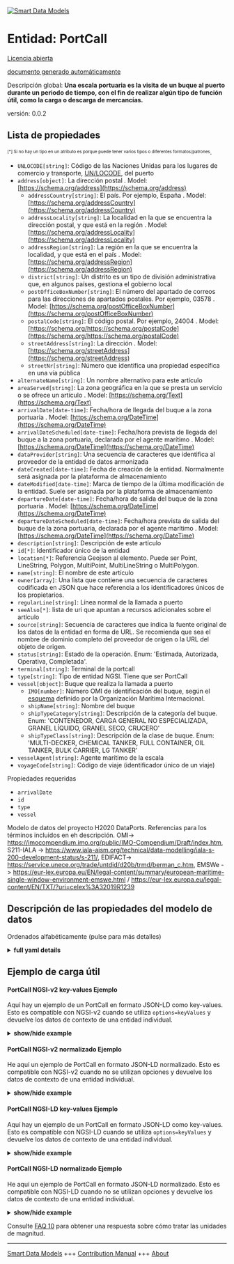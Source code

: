<!-- 10-Header -->  
[![Smart Data Models](https://smartdatamodels.org/wp-content/uploads/2022/01/SmartDataModels_logo.png "Logo")](https://smartdatamodels.org)  
Entidad: PortCall  
=================<!-- /10-Header -->  
<!-- 15-License -->  
[Licencia abierta](https://github.com/smart-data-models//dataModel.MarineTransport/blob/master/PortCall/LICENSE.md)  
[documento generado automáticamente](https://docs.google.com/presentation/d/e/2PACX-1vTs-Ng5dIAwkg91oTTUdt8ua7woBXhPnwavZ0FxgR8BsAI_Ek3C5q97Nd94HS8KhP-r_quD4H0fgyt3/pub?start=false&loop=false&delayms=3000#slide=id.gb715ace035_0_60)  
<!-- /15-License -->  
<!-- 20-Description -->  
Descripción global: **Una escala portuaria es la visita de un buque al puerto durante un periodo de tiempo, con el fin de realizar algún tipo de función útil, como la carga o descarga de mercancías.**  
versión: 0.0.2  
<!-- /20-Description -->  
<!-- 30-PropertiesList -->  

## Lista de propiedades  

<sup><sub>[*] Si no hay un tipo en un atributo es porque puede tener varios tipos o diferentes formatos/patrones</sub></sup>.  
- `UNLOCODE[string]`: Código de las Naciones Unidas para los lugares de comercio y transporte, [UN/LOCODE](https://unece.org/trade/cefact/unlocode-code-list-country-and-territory), del puerto  - `address[object]`: La dirección postal  . Model: [https://schema.org/address](https://schema.org/address)	- `addressCountry[string]`: El país. Por ejemplo, España  . Model: [https://schema.org/addressCountry](https://schema.org/addressCountry)  
	- `addressLocality[string]`: La localidad en la que se encuentra la dirección postal, y que está en la región  . Model: [https://schema.org/addressLocality](https://schema.org/addressLocality)  
	- `addressRegion[string]`: La región en la que se encuentra la localidad, y que está en el país  . Model: [https://schema.org/addressRegion](https://schema.org/addressRegion)  
	- `district[string]`: Un distrito es un tipo de división administrativa que, en algunos países, gestiona el gobierno local    
	- `postOfficeBoxNumber[string]`: El número del apartado de correos para las direcciones de apartados postales. Por ejemplo, 03578  . Model: [https://schema.org/postOfficeBoxNumber](https://schema.org/postOfficeBoxNumber)  
	- `postalCode[string]`: El código postal. Por ejemplo, 24004  . Model: [https://schema.org/https://schema.org/postalCode](https://schema.org/https://schema.org/postalCode)  
	- `streetAddress[string]`: La dirección  . Model: [https://schema.org/streetAddress](https://schema.org/streetAddress)  
	- `streetNr[string]`: Número que identifica una propiedad específica en una vía pública    
- `alternateName[string]`: Un nombre alternativo para este artículo  - `areaServed[string]`: La zona geográfica en la que se presta un servicio o se ofrece un artículo  . Model: [https://schema.org/Text](https://schema.org/Text)- `arrivalDate[date-time]`: Fecha/hora de llegada del buque a la zona portuaria  . Model: [https://schema.org/DateTime](https://schema.org/DateTime)- `arrivalDateScheduled[date-time]`: Fecha/hora prevista de llegada del buque a la zona portuaria, declarada por el agente marítimo  . Model: [https://schema.org/DateTime](https://schema.org/DateTime)- `dataProvider[string]`: Una secuencia de caracteres que identifica al proveedor de la entidad de datos armonizada  - `dateCreated[date-time]`: Fecha de creación de la entidad. Normalmente será asignada por la plataforma de almacenamiento  - `dateModified[date-time]`: Marca de tiempo de la última modificación de la entidad. Suele ser asignada por la plataforma de almacenamiento  - `departureDate[date-time]`: Fecha/hora de salida del buque de la zona portuaria  . Model: [https://schema.org/DateTime](https://schema.org/DateTime)- `departureDateScheduled[date-time]`: Fecha/hora prevista de salida del buque de la zona portuaria, declarada por el agente marítimo  . Model: [https://schema.org/DateTime](https://schema.org/DateTime)- `description[string]`: Descripción de este artículo  - `id[*]`: Identificador único de la entidad  - `location[*]`: Referencia Geojson al elemento. Puede ser Point, LineString, Polygon, MultiPoint, MultiLineString o MultiPolygon.  - `name[string]`: El nombre de este artículo  - `owner[array]`: Una lista que contiene una secuencia de caracteres codificada en JSON que hace referencia a los identificadores únicos de los propietarios.  - `regularLine[string]`: Línea normal de la llamada a puerto  - `seeAlso[*]`: lista de uri que apuntan a recursos adicionales sobre el artículo  - `source[string]`: Secuencia de caracteres que indica la fuente original de los datos de la entidad en forma de URL. Se recomienda que sea el nombre de dominio completo del proveedor de origen o la URL del objeto de origen.  - `status[string]`: Estado de la operación. Enum: 'Estimada, Autorizada, Operativa, Completada'.  - `terminal[string]`: Terminal de la portcall  - `type[string]`: Tipo de entidad NGSI. Tiene que ser PortCall  - `vessel[object]`: Buque que realiza la llamada a puerto  	- `IMO[number]`: Número OMI de identificación del buque, según el [esquema](https://www.imo.org/en/OurWork/IIIS/Pages/IMO-Identification-Number-Schemes.aspx) definido por la Organización Marítima Internacional.    
	- `shipName[string]`: Nombre del buque    
	- `shipTypeCategory[string]`: Descripción de la categoría del buque. Enum: 'CONTENEDOR, CARGA GENERAL NO ESPECIALIZADA, GRANEL LÍQUIDO, GRANEL SECO, CRUCERO'    
	- `shipTypeClass[string]`: Descripción de la clase de buque. Enum: 'MULTI-DECKER, CHEMICAL TANKER, FULL CONTAINER, OIL TANKER, BULK CARRIER, LG TANKER'    
- `vesselAgent[string]`: Agente marítimo de la escala  - `voyageCode[string]`: Código de viaje (identificador único de un viaje)  <!-- /30-PropertiesList -->  
<!-- 35-RequiredProperties -->  
Propiedades requeridas  
- `arrivalDate`  - `id`  - `type`  - `vessel`  <!-- /35-RequiredProperties -->  
<!-- 40-NotesYaml -->  
Modelo de datos del proyecto H2020 DataPorts. Referencias para los términos incluidos en eh descripción. OMI-> https://imocompendium.imo.org/public/IMO-Compendium/Draft/index.htm, S211-IALA -> https://www.iala-aism.org/technical/data-modelling/iala-s-200-development-status/s-211/, EDIFACT-> https://service.unece.org/trade/untdid/d20b/trmd/berman_c.htm, EMSWe -> https://eur-lex.europa.eu/EN/legal-content/summary/european-maritime-single-window-environment-emswe.html / https://eur-lex.europa.eu/legal-content/EN/TXT/?uri=celex%3A32019R1239  
<!-- /40-NotesYaml -->  
<!-- 50-DataModelHeader -->  
## Descripción de las propiedades del modelo de datos  
Ordenados alfabéticamente (pulse para más detalles)  
<!-- /50-DataModelHeader -->  
<!-- 60-ModelYaml -->  
<details><summary><strong>full yaml details</strong></summary>    
```yaml  
PortCall:    
  description: 'This data model is intended to provide information about PortCalls (the visit of a ship to a port). It allows to represent the properties of each PortCall, including the visiting Vessel (partially loaded and referenced to Vessel entity for more info). On each attribute references related to elements of other well known standards are included. The data model is intended to provide the basic information about a PortCall, that is, the data relative to the arrival and the departure of the ship from the port, but not intermediate activities (berthing, operations, ...) that are defined in other linked entities (Berth, Operation, ...)'    
  properties:    
    UNLOCODE:    
      description: 'United Nations Code for Trade and Transport Locations, [UN/LOCODE](https://unece.org/trade/cefact/unlocode-code-list-country-and-territory), of the port. to be deprecated. Use portCode instead'    
      type: string    
      x-ngsi:    
        type: Property    
    address:    
      description: The mailing address    
      properties:    
        addressCountry:    
          description: 'The country. For example, Spain'    
          type: string    
          x-ngsi:    
            model: https://schema.org/addressCountry    
            type: Property    
        addressLocality:    
          description: 'The locality in which the street address is, and which is in the region'    
          type: string    
          x-ngsi:    
            model: https://schema.org/addressLocality    
            type: Property    
        addressRegion:    
          description: 'The region in which the locality is, and which is in the country'    
          type: string    
          x-ngsi:    
            model: https://schema.org/addressRegion    
            type: Property    
        district:    
          description: 'A district is a type of administrative division that, in some countries, is managed by the local government'    
          type: string    
          x-ngsi:    
            type: Property    
        postOfficeBoxNumber:    
          description: 'The post office box number for PO box addresses. For example, 03578'    
          type: string    
          x-ngsi:    
            model: https://schema.org/postOfficeBoxNumber    
            type: Property    
        postalCode:    
          description: 'The postal code. For example, 24004'    
          type: string    
          x-ngsi:    
            model: https://schema.org/https://schema.org/postalCode    
            type: Property    
        streetAddress:    
          description: The street address    
          type: string    
          x-ngsi:    
            model: https://schema.org/streetAddress    
            type: Property    
        streetNr:    
          description: Number identifying a specific property on a public street    
          type: string    
          x-ngsi:    
            type: Property    
      type: object    
      x-ngsi:    
        model: https://schema.org/address    
        type: Property    
    agentChangeDate:    
      description: "[EMSWe: -] [EDI: -] [S211: -] [IMO: -] "    
      format: date-time    
      type: string    
      x-ngsi:    
        model: 'https://schema.org/Text represented by an ISO 8601 UTC format, If a change of ship agent occurs during the PortCall, this must be not null, and contains the date and time contract of new agent (secondAgentRef)'    
        type: Property    
    agentLegalCode:    
      description: 'Legal identifier code of the PortCall''s ship Agent. [EMSWe: -] [EDI: -] [S211: -] [IMO: -] '    
      type: string    
      x-ngsi:    
        model: https://schema.org/Text    
        type: Property    
    agentName:    
      description: 'The name of the Agent at Port of the ship (aka consignor). [EMSWe: DE-009-01] [EDI: NAD-3035-ZME-CV] [IMO: IMO0002]'    
      type: string    
      x-ngsi:    
        model: https://schema.org/Text    
        type: Property    
    alternateName:    
      description: An alternative name for this item    
      type: string    
      x-ngsi:    
        type: Property    
    areaServed:    
      description: The geographic area where a service or offered item is provided    
      type: string    
      x-ngsi:    
        model: https://schema.org/Text    
        type: Property    
    arrivalDate:    
      description: Date/time of ship arrival at port area. To be deprecated. Use ata instead    
      format: date-time    
      type: string    
      x-ngsi:    
        model: https://schema.org/DateTime    
        type: Property    
    arrivalDateScheduled:    
      description: 'Scheduled date/time of ship arrival at port area, as declared by shipping agent. To be deprecated. Use eta instead'    
      format: date-time    
      type: string    
      x-ngsi:    
        model: https://schema.org/DateTime    
        type: Property    
    ata:    
      description: 'Date and time of Actual Time of Arrival to Port (ISO 8601 UTC format). [EMSWe: DE-005-02] [IALA_S211:locationState.timeType.ACTUAL] [IMO:IMO0063]'    
      format: date-time    
      type: string    
      x-ngsi:    
        model: https://schema.org/Text    
        type: Property    
    atd:    
      description: 'Date and time of Actual Time of Departure  from Port.  (ISO 8601 UTC format). [IALA_S211:timeType=2] [EMSWe: DE-005-03] [IALA_S211:locationState.timeType.ACTUAL] [IMO:IMO0065] '    
      format: date-time    
      type: string    
      x-ngsi:    
        model: https://schema.org/Text    
        type: Property    
    authorizationDate:    
      description: Date and time of authorization represented by an ISO 8601 UTC format    
      format: date-time    
      type: string    
      x-ngsi:    
        model: https://schema.org/Text    
        type: Property    
    authorizedBy:    
      description: 'Codes to identify which authority has approved or denied the visit of the ship. [EMSWe: DE-027-01] [EDIFACT:BGM-4443] [IMO:IMO0010]'    
      enum:    
        - PORT_AUTHORITY    
        - ARMY_AUTHORITY    
        - PORT_ARMY_AUTHORITIES    
      type: string    
      x-ngsi:    
        model: https://schema.org/Text    
        type: Property    
    callSign:    
      description: 'Identification signal of a vessel when initially connecting by radio [EMSWe: DE-065-05] [EDI: BGM-RFF] [S211: Call Name / Call Sign] [IMO: IMO0136] '    
      type: string    
      x-ngsi:    
        model: https://schema.org/Number    
        type: Property    
    crewArrival:    
      description: 'Number of crew at arrival. [EMSWe: DE-013-03] [EDIFACT:QTY-6063-ZTE] [IMO:IMO0086]'    
      type: number    
      x-ngsi:    
        model: https://schema.org/Text    
        type: Property    
    crewDeparture:    
      description: 'Number of crew at departure. [EMSWe: DE-013-03] [EDIFACT:QTY-6063-ZTS] [IMO:IMO0086] '    
      type: number    
      x-ngsi:    
        model: https://schema.org/Text    
        type: Property    
    dangerousGoodsCarried:    
      description: 'A ''yes/no'' indicator whether the ship is carrying any dangerous goods.[EMSWe: DE-018-02] [EDIFACT:FTX-4441-ZCD] [IMO:IMO0046]'    
      type: boolean    
      x-ngsi:    
        model: https://schema.org/Boolean    
        type: Property    
    dangerousGoodsLoading:    
      description: 'A ''yes/no'' indicator whether the ship is loading any dangerous goods in this port. [EMSWe: DE-018-02] [EDIFACT:FTX-4441-ZDD] [IMO:IMO0046]'    
      type: boolean    
      x-ngsi:    
        model: https://schema.org/Boolean    
        type: Property    
    dangerousGoodsUnloading:    
      description: 'A ''yes/no'' indicator whether the ship is unloading any dangerous goods in this port. [EMSWe: DE-018-02] [EDIFACT:FTX-4441-ZBD] [IMO:IMO0046]'    
      type: boolean    
      x-ngsi:    
        model: https://schema.org/Boolean    
        type: Property    
    dataProvider:    
      description: A sequence of characters identifying the provider of the harmonised data entity    
      type: string    
      x-ngsi:    
        type: Property    
    dateCreated:    
      description: Entity creation timestamp. This will usually be allocated by the storage platform    
      format: date-time    
      type: string    
      x-ngsi:    
        type: Property    
    dateModified:    
      description: Timestamp of the last modification of the entity. This will usually be allocated by the storage platform    
      format: date-time    
      type: string    
      x-ngsi:    
        type: Property    
    departureAuthorizationDate:    
      description: Date and time of authorization for the departure by authorities represented by an ISO 8601 UTC format    
      format: date-time    
      type: string    
      x-ngsi:    
        model: https://schema.org/Text    
        type: Property    
    departureDate:    
      description: Date/time of ship leaving port area. To be deprecated. Use atd instead    
      format: date-time    
      type: string    
      x-ngsi:    
        model: https://schema.org/DateTime    
        type: Property    
    departureDateScheduled:    
      description: 'Scheduled date/time of ship leaving port area, as declared by shipping agent. To be deprecated. Use etd instead'    
      format: date-time    
      type: string    
      x-ngsi:    
        model: https://schema.org/DateTime    
        type: Property    
    description:    
      description: A description of this item    
      type: string    
      x-ngsi:    
        type: Property    
    eta:    
      description: 'Date and time of Estimated Time of Arrival to Port expected by Port Authority  (ISO 8601 UTC format). [EMSWe: DE-005-09] [EDIFACT:DTM-2005-132] [IALA_S211:locationState.timeType.ESTIMATED] [IMO:IMO0064]'    
      format: date-time    
      type: string    
      x-ngsi:    
        model: https://schema.org/Text    
        type: Property    
    etd:    
      description: 'Date and time of Estimated Time of Departure  from Port, expected by Port Authority  (ISO 8601 UTC format). [EMSWe: DE-005-04] [EDIFACT:DTM-2005-133] [IALA_S211:locationState.timeType.ESTIMATED] [IMO:IMO0066]'    
      format: date-time    
      type: string    
      x-ngsi:    
        model: https://schema.org/Text    
        type: Property    
    id:    
      anyOf:    
        - description: Identifier format of any NGSI entity    
          maxLength: 256    
          minLength: 1    
          pattern: ^[\w\-\.\{\}\$\+\*\[\]`|~^@!,:\\]+$    
          type: string    
          x-ngsi:    
            type: Property    
        - description: Identifier format of any NGSI entity    
          format: uri    
          type: string    
          x-ngsi:    
            type: Property    
      description: Unique identifier of the entity    
      x-ngsi:    
        type: Property    
    imo:    
      description: 'IMO ship identification number, following the [scheme](https://www.imo.org/en/OurWork/IIIS/Pages/IMO-Identification-Number-Schemes.aspx) defined by the International Maritime Organization. [EMSWe: DE-003-03] [EDIFACT:TDT-8213] [IALA_S211:vesselId] [IMO:IMO0140]'    
      type: number    
      x-ngsi:    
        model: https://schema.org/Number    
        type: Property    
    interiorTraffic:    
      description: ""    
      type: boolean    
      x-ngsi:    
        model: 'https://schema.org/Boolean.Indicator of interior navigation port call'    
        type: Property    
    lastPortCode:    
      description: 'Last port of call, coded.The code representing the port immediately previous to the port of arrival, if available. [EMSWe: DE-005-05] [EDIFACT:LOC-3227-92] [IMO:IMO0076] '    
      type: string    
      x-ngsi:    
        model: https://schema.org/Text    
        type: Property    
    location:    
      description: 'Geojson reference to the item. It can be Point, LineString, Polygon, MultiPoint, MultiLineString or MultiPolygon'    
      oneOf:    
        - description: Geojson reference to the item. Point    
          properties:    
            bbox:    
              items:    
                type: number    
              minItems: 4    
              type: array    
            coordinates:    
              items:    
                type: number    
              minItems: 2    
              type: array    
            type:    
              enum:    
                - Point    
              type: string    
          required:    
            - type    
            - coordinates    
          title: GeoJSON Point    
          type: object    
          x-ngsi:    
            type: GeoProperty    
        - description: Geojson reference to the item. LineString    
          properties:    
            bbox:    
              items:    
                type: number    
              minItems: 4    
              type: array    
            coordinates:    
              items:    
                items:    
                  type: number    
                minItems: 2    
                type: array    
              minItems: 2    
              type: array    
            type:    
              enum:    
                - LineString    
              type: string    
          required:    
            - type    
            - coordinates    
          title: GeoJSON LineString    
          type: object    
          x-ngsi:    
            type: GeoProperty    
        - description: Geojson reference to the item. Polygon    
          properties:    
            bbox:    
              items:    
                type: number    
              minItems: 4    
              type: array    
            coordinates:    
              items:    
                items:    
                  items:    
                    type: number    
                  minItems: 2    
                  type: array    
                minItems: 4    
                type: array    
              type: array    
            type:    
              enum:    
                - Polygon    
              type: string    
          required:    
            - type    
            - coordinates    
          title: GeoJSON Polygon    
          type: object    
          x-ngsi:    
            type: GeoProperty    
        - description: Geojson reference to the item. MultiPoint    
          properties:    
            bbox:    
              items:    
                type: number    
              minItems: 4    
              type: array    
            coordinates:    
              items:    
                items:    
                  type: number    
                minItems: 2    
                type: array    
              type: array    
            type:    
              enum:    
                - MultiPoint    
              type: string    
          required:    
            - type    
            - coordinates    
          title: GeoJSON MultiPoint    
          type: object    
          x-ngsi:    
            type: GeoProperty    
        - description: Geojson reference to the item. MultiLineString    
          properties:    
            bbox:    
              items:    
                type: number    
              minItems: 4    
              type: array    
            coordinates:    
              items:    
                items:    
                  items:    
                    type: number    
                  minItems: 2    
                  type: array    
                minItems: 2    
                type: array    
              type: array    
            type:    
              enum:    
                - MultiLineString    
              type: string    
          required:    
            - type    
            - coordinates    
          title: GeoJSON MultiLineString    
          type: object    
          x-ngsi:    
            type: GeoProperty    
        - description: Geojson reference to the item. MultiLineString    
          properties:    
            bbox:    
              items:    
                type: number    
              minItems: 4    
              type: array    
            coordinates:    
              items:    
                items:    
                  items:    
                    items:    
                      type: number    
                    minItems: 2    
                    type: array    
                  minItems: 4    
                  type: array    
                type: array    
              type: array    
            type:    
              enum:    
                - MultiPolygon    
              type: string    
          required:    
            - type    
            - coordinates    
          title: GeoJSON MultiPolygon    
          type: object    
          x-ngsi:    
            type: GeoProperty    
      x-ngsi:    
        type: GeoProperty    
    manifestActivated:    
      description: ""    
      type: boolean    
      x-ngsi:    
        model: 'https://schema.org/Boolean.Indicator of the Activation of the Manifest of the Cargo, related to [MSWE: DE-036-04:Manifest number]'    
        type: Property    
    manifestActivationDate:    
      description: 'Date and time of approval of the cargo manifest. [MSWE: DE-036-04:Manifest number]'    
      format: date-time    
      type: string    
      x-ngsi:    
        model: https://schema.org/Text    
        type: Property    
    masterName:    
      description: 'Name of master [EMSWe: DE-053-01] [EDIFACT:NAD-3035-ZME] [IMO:IMO0083]'    
      type: string    
      x-ngsi:    
        model: https://schema.org/Text    
        type: Property    
    mmsi:    
      description: 'Marine Mobile Service Identity Number (a temporarily assigned UID, issued by that object''s current flag state)[EMSWe: DE-068-09] [EDIFACT:TDT-1131] [IALA_S211:vesselId] [IMO:IMO0178]'    
      type: number    
      x-ngsi:    
        model: https://schema.org/Number    
        type: Property    
    mrn:    
      description: 'MRN coded identifier. It has to be related to the entity in a way that is well-known by different organisms the meaning and the initiator of the entity, and all next parties will maintain on its original value. This identifier must be an UNIQUE identifier of the PortCall entity assigned by the system who created on first the entity. This URN should Conforms MRN & IETF specifically RFC 2141, RFC 5234, and RFC 8141. The proposed format is id::=''urn:mrn:<OID>:<ONSS>:portcalls:portcall:id:[0-9]+'' where OID:= Organisation UN/LOCODE, OONSS:=Organization Name of Service, 9999999 an increasing, unique identifier that the issuer of the PortCall entity will identify on his systems (i.e. a SQL row-id), i.e. urn:mrn:eshuv:portcalls:portcall:id:19002. See [Unlocode](https://unece.org/trade/cefact/unlocode-code-list-country-and-territory)In international standards is also known as [Ship''s Visit]'    
      type: string    
      x-ngsi:    
        type: Property    
    name:    
      description: The name of this item    
      type: string    
      x-ngsi:    
        type: Property    
    nextPortCode:    
      description: 'Next port of call, coded.The code representing the port immediately previous to the port of arrival, if available.. Related to IALA_S211:nestPortCallCod / IMO. [EMSWe: DE-005-07] [EDIFACT:LOC-3227-61] [IMO:IMO0120]'    
      type: string    
      x-ngsi:    
        model: https://schema.org/Text    
        type: Property    
    owner:    
      description: A List containing a JSON encoded sequence of characters referencing the unique Ids of the owner(s)    
      items:    
        anyOf:    
          - description: Identifier format of any NGSI entity    
            maxLength: 256    
            minLength: 1    
            pattern: ^[\w\-\.\{\}\$\+\*\[\]`|~^@!,:\\]+$    
            type: string    
            x-ngsi:    
              type: Property    
          - description: Identifier format of any NGSI entity    
            format: uri    
            type: string    
            x-ngsi:    
              type: Property    
        description: Unique identifier of the entity    
        x-ngsi:    
          type: Property    
      type: array    
      x-ngsi:    
        type: Property    
    passengersArrival:    
      description: 'Number of passengers at arrival. [EMSWe: DE-013-02] [EDIFACT:QTY-6063-ZPE] [IMO:IMO0087].'    
      type: number    
      x-ngsi:    
        model: https://schema.org/Text    
        type: Property    
    passengersDeparture:    
      description: 'Number of passengers at departure. [EMSWe: DE-013-02] [EDIFACT:QTY-6063-ZPS] [IMO:IMO0087]'    
      type: number    
      x-ngsi:    
        model: https://schema.org/Text    
        type: Property    
    portCallNumber:    
      description: 'Port call identifier in MRN format. First element of the NSS should be the 5 character UN/Locode of the port, later the YEAR and finishing with a sequential number in this port [LLLLLYYYY99999] where LLLLL is the UN/LOCODE of the visited port, YYYY is the year, and 99999 is a unique sequential number assigned by port authority unique on each year (i.e. ESHUV202310323). An abbreviation can be used for UN/LOCODE (i.e. H202310323).  The portCallNumber is assigned during the initial steps of the visit, but could be null at the beginning. In international standards is also known as [Port Call ID], [Visit ID] or [Port Call Coded]. See [Unlocode](https://unece.org/trade/cefact/unlocode-code-list-country-and-territory) [EMSWe: DG-004/DG-004-01] [EDIFACT:BGM-1004] [IALA_S211:portCallId] [IMO:IMO108+IMO0153]'    
      type: string    
      x-ngsi:    
        model: https://schema.org/Text    
        type: Property    
    portCode:    
      description: 'United Nations Code for Trade and Transport Locations. See [Unlocode](https://unece.org/trade/cefact/unlocode-code-list-country-and-territory) [EMSWe: DE-004-04] [EDIFACT:LOC-3227-153] [IALA_S211:portCode] [IMO:IMO0108]'    
      type: string    
      x-ngsi:    
        model: https://schema.org/Text    
        type: Property    
    pta:    
      description: 'Date and time of Planned Time of Arrival to Port by Port Authority Berthing Plan  (ISO 8601 UTC format). [EDIFACT:DTM-2005-155] [IALA_S211:locationState.timeType.PLANNED] [IMO:IMO0235]'    
      format: date-time    
      type: string    
      x-ngsi:    
        model: https://schema.org/Text    
        type: Property    
    ptd:    
      description: 'Date and time of Planned Time of Departure  from Port, planned by Port Authority Berthing Plan  (ISO 8601 UTC format). [EDI: DTM-2005-156] [S211: locationState.timeType.PLANNED] [IMO: IMO0236]'    
      format: date-time    
      type: string    
      x-ngsi:    
        model: https://schema.org/Text    
        type: Property    
    regularLine:    
      description: 'Name of the regular line if any. [EMSWe: DE-004-02] [EDIFACT:-] [IMO:-]'    
      type: string    
      x-ngsi:    
        model: https://schema.org/Text    
        type: Property    
    remarks:    
      description: 'Comments about this PortCall by the Porth Authority. [EMSWe: DE-038-01] [EDIFACT:FTX-4440-AAI] [IALA_S211:comment] [IMO: IMO0196]'    
      type: string    
      x-ngsi:    
        model: https://schema.org/Text    
        type: Property    
    rta:    
      description: 'Date and time of Requested Time of Arrival to Port. Requested by Consignee to Port Authority  (ISO 8601 UTC format). [EDIFACT:DTM-2005-178] [IALA_S211:locationState.timeType.REQUIRED] [IMO:IMO0234]'    
      format: date-time    
      type: string    
      x-ngsi:    
        model: https://schema.org/Text    
        type: Property    
    rtd:    
      description: 'Date and time of Requested Time of Departure from Port. Requested by Consignee to Port Authority  (ISO 8601 UTC format). [EDIFACT:DTM-2005-189] [IALA_S211:locationState.timeType.REQUIRED] [IMO:IMO0237]'    
      format: date-time    
      type: string    
      x-ngsi:    
        model: https://schema.org/Text    
        type: Property    
    secondAgentLegalCode:    
      description: 'Legal identifier code of the PortCall''s ship Agent. [EMSWe: -] [EDI: -] [S211: -] [IMO: -] '    
      type: string    
      x-ngsi:    
        model: https://schema.org/Text    
        type: Property    
    secondAgentName:    
      description: 'The name of the new Agent at Port of the Sipping Line and usually the consignor or the load. [EMSWe: DE-009-01] [EDI: NAD-3035-ZME-CV] [IMO: IMO0002] '    
      type: string    
      x-ngsi:    
        model: https://schema.org/Text    
        type: Property    
    seeAlso:    
      description: list of uri pointing to additional resources about the item    
      oneOf:    
        - items:    
            format: uri    
            type: string    
          minItems: 1    
          type: array    
        - format: uri    
          type: string    
      x-ngsi:    
        type: Property    
    shipName:    
      description: Name of the vessel    
      type: string    
      x-ngsi:    
        type: Property    
    source:    
      description: 'A sequence of characters giving the original source of the entity data as a URL. Recommended to be the fully qualified domain name of the source provider, or the URL to the source object'    
      type: string    
      x-ngsi:    
        type: Property    
    status:    
      description: 'Current status of the PortCall in its lifetime, from request to authorization by port and civil authorities and completion. [EMSWe: DE-019-07] [EDIFACT:BGM-1225] [IALA_S211:serviceState: timeSequence:VESSEL]. Enum:''ACCEPTED, AUTHORIZED, CANCELLED, COMPLETED, DENIED, ESTIMATED, INITIATED, REQUESTED, REJECTED, INVOICING, INVOICED, OPERATIONAL'''    
      enum:    
        - ACCEPTED    
        - AUTHORIZED    
        - CANCELLED    
        - COMPLETED    
        - DENIED    
        - ESTIMATED    
        - INITIATED    
        - REQUESTED    
        - REJECTED    
        - INVOICING    
        - INVOICED    
        - OPERATIONAL    
      type: string    
      x-ngsi:    
        model: https://schema.org/Text    
        type: Property    
    terminal:    
      description: 'Name of the terminal [EMSWe:-] [EDIFACT:-] [IMO:-]'    
      type: string    
      x-ngsi:    
        model: https://schema.org/Text    
        type: Property    
    type:    
      description: NGSI Entity type. It has to be PortCall    
      enum:    
        - PortCall    
      type: string    
      x-ngsi:    
        type: Property    
    vessel:    
      description: 'Calling vessel of the portcall. To be deprecated. Use individual attributes IMO, vesselTypeCategory, vesselTypeCategory, vesselName. To be deprecated in this object'    
      properties:    
        imo:    
          description: 'IMO ship identification number, following the [scheme](https://www.imo.org/en/OurWork/IIIS/Pages/IMO-Identification-Number-Schemes.aspx) defined by the International Maritime Organization. [EMSWe: DE-003-03] [EDIFACT:TDT-8213] [IALA_S211:vesselId] [IMO:IMO0140]. To be deprecated in this object'    
          type: number    
          x-ngsi:    
            model: https://schema.org/Number    
            type: Property    
        shipName:    
          description: Name of the vessel. To To be deprecated in this object    
          type: string    
          x-ngsi:    
            type: Property    
        shipTypeCategory:    
          description: 'Description of vessel category. Enum: ''CONTAINER, GENERAL CARGO NON SPECIALIZED, LIQUID BULK, DRY BULK, CRUISE''. To be deprecated in this object'    
          enum:    
            - CONTAINER    
            - GENERAL CARGO NON SPECIALIZED    
            - LIQUID BULK    
            - DRY BULK    
            - CRUISE    
          type: string    
          x-ngsi:    
            type: Property    
        shipTypeClass:    
          description: 'Description of vessel class. Enum: ''MULTI-DECKER, CHEMICAL TANKER, FULL CONTAINER, OIL TANKER, BULK CARRIER, LG TANKER''. To be deprecated in this object'    
          enum:    
            - MULTI-DECKER    
            - CHEMICAL TANKER    
            - FULL CONTAINER    
            - OIL TANKER    
            - BULK CARRIER    
            - LG TANKER    
          type: string    
          x-ngsi:    
            type: Property    
      type: object    
      x-ngsi:    
        type: Property    
    vesselAgent:    
      description: Vessel Agent of the portcall. To be deprecated. Use agentName instead    
      type: string    
      x-ngsi:    
        type: Property    
    vesselName:    
      description: 'Name of the Vessel. [EMSWe: DE-003-07] [EDIFACT:TDT-8212] [IMO:IMO0142]'    
      type: string    
      x-ngsi:    
        model: https://schema.org/Text    
        type: Property    
    vesselRef:    
      anyOf:    
        - description: Identifier format of any NGSI entity    
          maxLength: 256    
          minLength: 1    
          pattern: ^[\w\-\.\{\}\$\+\*\[\]`|~^@!,:\\]+$    
          type: string    
          x-ngsi:    
            type: Property    
        - description: 'Identifier format of any NGSI entity in MRN format [NGSI-MarineTransport.PortCallVessel.id'    
          format: uri    
          type: string    
          x-ngsi:    
            type: Property    
      description: Related PortCallVessel with all fields loaded with further info. Reference to MarineTransport.MasterVessel/schema.json    
      x-ngsi:    
        type: Relationship    
    vesselTypeCategory:    
      description: 'Description of vessel category. Enum: ''CONTAINER, GENERAL CARGO NON SPECIALIZED, LIQUID BULK, DRY BULK, CRUISE'''    
      enum:    
        - CONTAINER    
        - GENERAL CARGO NON SPECIALIZED    
        - LIQUID BULK    
        - DRY BULK    
        - CRUISE    
      type: string    
      x-ngsi:    
        type: Property    
    vesselTypeClass:    
      description: 'Description of vessel class. Enum: ''MULTI-DECKER, CHEMICAL TANKER, FULL CONTAINER, OIL TANKER, BULK CARRIER, LG TANKER'''    
      enum:    
        - MULTI-DECKER    
        - CHEMICAL TANKER    
        - FULL CONTAINER    
        - OIL TANKER    
        - BULK CARRIER    
        - LG TANKER    
      type: string    
      x-ngsi:    
        type: Property    
    voyageCode:    
      description: Voyage code (unique ID of a voyage). To be deprecated. Use voyageNumber instead    
      type: string    
      x-ngsi:    
        type: Property    
    voyageNumber:    
      description: 'Number of voyage. [EMSWe: DE-004-02] [EDIFACT:-] [IMO:-]'    
      type: string    
      x-ngsi:    
        model: https://schema.org/Text    
        type: Property    
    wasteAgreementExists:    
      description: 'All waste delivery indicator. Waste collection paid indicator. Exists agreement with Port Authority for waste discharge and treatment. [EDIFACT:FTX-4441-ZRS/ZRL] [IALA_S211:locationReferenceObject. SLUDGE_VESSEL]'    
      type: boolean    
      x-ngsi:    
        model: https://schema.org/Boolean    
        type: Property    
  required:    
    - id    
    - type    
    - eta    
    - status    
  type: object    
  x-derived-from: ""    
  x-disclaimer: 'Redistribution and use in source and binary forms, with or without modification, are permitted  provided that the license conditions are met. Copyleft (c) 2024 Contributors to Smart Data Models Program'    
  x-license-url: https://github.com/smart-data-models/dataModel.MarineTransport/blob/master/PortCall/LICENSE.md    
  x-model-schema: https://raw.githubusercontent.com/smart-data-models/dataModel.MarineTransport/master/PortCall/schema.json    
  x-model-tags: 'ESHUV, i4trust'    
  x-version: 0.1.0    
```  
</details>    
<!-- /60-ModelYaml -->  
<!-- 70-MiddleNotes -->  
<!-- /70-MiddleNotes -->  
<!-- 80-Examples -->  
## Ejemplo de carga útil  
#### PortCall NGSI-v2 key-values Ejemplo  
Aquí hay un ejemplo de un PortCall en formato JSON-LD como key-values. Esto es compatible con NGSI-v2 cuando se utiliza `options=keyValues` y devuelve los datos de contexto de una entidad individual.  
<details><summary><strong>show/hide example</strong></summary>    
```json  
{  
  "id": "$af4345f234525$",  
  "mrn": "urn:mrn:eshuv:portcalls:portcall:id:941",  
  "type": "PortCall",  
  "portCode": "ESVLC",  
  "portCallNumber": "ESHUV202301296",  
  "regularLine": "BALE: CITY1 - ISLANDER",  
  "terminal": "TERMINAL ESTE, S.A.",  
  "status": "AUTHORIZED",  
  "authorizedBy": "PORT_ARMY_AUTHORITIES",  
  "authorizationDate": "2023-01-01T08:00:00.00Z",  
  "voyageNumber": "12021060223",  
  "lastPortCode": "ESBCN",  
  "nextPortCode": "NLRTM",  
  "vesselTypeCategory": "CONTAINER",  
  "vesselTypeClass": "FULL CONTAINER",  
  "vesselRef": "URI:NGSI-LD:Portcall:001",  
  "vesselName": "Acme ERC SHIP",  
  "imo": 87123445,  
  "mmsi": 210049000,  
  "callSign": "5BP-*987C3",  
  "masterName": "John Doe",  
  "wasteAgreementExists": true,  
  "dangerousGoodsCarried": true,  
  "dangerousGoodsLoading": true,  
  "dangerousGoodsUnloading": false,  
  "agentName": "Acme Consignors S.L.",  
  "agentLegalCode": "A-43242342",  
  "agentChangeDate": "2023-01-01T08:00:00",  
  "secondAgentName": "John Doe",  
  "secondAgentLegalCode": "31133133-V",  
  "manifestActivated": true,  
  "manifestActivationDate": "2023-01-01T08:00:00",  
  "interiorTraffic": false,  
  "remarks": "Fondeado hasta arreglar avería",  
  "crewArrival": 100,  
  "crewDeparture": 120,  
  "passengersArrival": 20,  
  "passengersDeparture": 25,  
  "eta": "2023-01-01T07:15:00",  
  "rta": "2023-01-01T07:30:00",  
  "pta": "2023-01-01T07:15:00",  
  "ata": "2023-01-01T08:00:00",  
  "etd": "2023-01-02T07:15:00",  
  "rtd": "2023-01-02T07:00:00",  
  "ptd": "2023-01-02T07:00:00",  
  "atd": "2023-01-02T07:00:00"  
}  
```  
</details>  
#### PortCall NGSI-v2 normalizado Ejemplo  
He aquí un ejemplo de PortCall en formato JSON-LD normalizado. Esto es compatible con NGSI-v2 cuando no se utilizan opciones y devuelve los datos de contexto de una entidad individual.  
<details><summary><strong>show/hide example</strong></summary>    
```json  
{  
  "id": "$af4345f234525$",  
  "type": "PortCall",  
  "mrn": {  
    "type": "Text",  
    "value": "urn:mrn:eshuv:portcalls:portcall:id:941"  
  },  
  "portCode": {  
    "type": "Text",  
    "value": "ESVLC"  
  },  
  "portCallNumber": {  
    "type": "Text",  
    "value": "ESHUV202301296"  
  },  
  "regularLine": {  
    "type": "Text",  
    "value": "GRIMALDI - SHORT SEA SERVICE B"  
  },  
  "terminal": {  
    "type": "Text",  
    "value": "TERMINAL ESTE, S.A."  
  },  
  "status": {  
    "type": "Text",  
    "value": "AUTHORIZED"  
  },  
  "authorizedBy": {  
    "type": "Text",  
    "value": "PORT_ARMY_AUTHORITIES"  
  },  
  "authorizationDate": {  
    "type": "Date-Time",  
    "value": "2023-01-01T08:00:00.00Z"  
  },  
  "voyageNumber": {  
    "type": "Text",  
    "value": "12021060223"  
  },  
  "lastPortCode": {  
    "type": "Text",  
    "value": "ESBCN"  
  },  
  "nextPortCode": {  
    "type": "Text",  
    "value": "NLRTM"  
  },  
  "vesselTypeCategory": {  
    "type": "Text",  
    "value": "CONTAINER"  
  },  
  "vesselTypeClass": {  
    "type": "Text",  
    "value": "FULL CONTAINER"  
  },  
  "vesselRef": {  
    "type": "Text",  
    "value": "URI:NGSI-LD:Portcall:001"  
  },  
  "vesselName": {  
    "type": "Text",  
    "value": "Acme ERC SHIP"  
  },  
  "imo": {  
    "type": "Number",  
    "value": 87123445  
  },  
  "mmsi": {  
    "type": "Number",  
    "value": 210049000  
  },  
  "callSign": {  
    "type": "Text",  
    "value": "5BP-*987C3"  
  },  
  "masterName": {  
    "type": "Text",  
    "value": "John Doe"  
  },  
  "wasteAgreementExists": {  
    "type": "boolean",  
    "value": true  
  },  
  "dangerousGoodsCarried": {  
    "type": "boolean",  
    "value": true  
  },  
  "dangerousGoodsLoading": {  
    "type": "boolean",  
    "value": true  
  },  
  "dangerousGoodsUnloading": {  
    "type": "boolean",  
    "value": false  
  },  
  "agentName": {  
    "type": "Text",  
    "value": "Acme Consignors S.L."  
  },  
  "agentLegalCode": {  
    "type": "Text",  
    "value": "A-43242342"  
  },  
  "agentChangeDate": {  
    "type": "Text",  
    "value": "2023-01-01T08:00:00"  
  },  
  "secondAgentName": {  
    "type": "Text",  
    "value": "John Doe"  
  },  
  "secondAgentLegalCode": {  
    "type": "Text",  
    "value": "31133133-V"  
  },  
  "manifestActivated": {  
    "type": "boolean",  
    "value": true  
  },  
  "manifestActivationDate": {  
    "type": "Date-Time",  
    "value": "2023-01-01T08:00:00"  
  },  
  "interiorTraffic": {  
    "type": "boolean",  
    "value": false  
  },  
  "remarks": {  
    "type": "Text",  
    "value": "Fondeado hasta arreglar aver\u00eda"  
  },  
  "crewArrival": {  
    "type": "Number",  
    "value": 100  
  },  
  "crewDeparture": {  
    "type": "Number",  
    "value": 120  
  },  
  "passengersArrival": {  
    "type": "Number",  
    "value": 20  
  },  
  "passengersDeparture": {  
    "type": "Number",  
    "value": 25  
  },  
  "eta": {  
    "type": "Date-Time",  
    "value": "2023-01-01T07:15:00"  
  },  
  "rta": {  
    "type": "Date-Time",  
    "value": "2023-01-01T07:30:00"  
  },  
  "pta": {  
    "type": "Date-Time",  
    "value": "2023-01-01T07:15:00"  
  },  
  "ata": {  
    "type": "Date-Time",  
    "value": "2023-01-01T08:00:00"  
  },  
  "etd": {  
    "type": "Date-Time",  
    "value": "2023-01-02T07:15:00"  
  },  
  "rtd": {  
    "type": "Date-Time",  
    "value": "2023-01-02T07:00:00"  
  },  
  "ptd": {  
    "type": "Date-Time",  
    "value": "2023-01-02T07:00:00"  
  },  
  "atd": {  
    "type": "Date-Time",  
    "value": "2023-01-02T07:00:00"  
  }  
}  
```  
</details>  
#### PortCall NGSI-LD key-values Ejemplo  
Aquí hay un ejemplo de un PortCall en formato JSON-LD como key-values. Esto es compatible con NGSI-LD cuando se utiliza `options=keyValues` y devuelve los datos de contexto de una entidad individual.  
<details><summary><strong>show/hide example</strong></summary>    
```json  
{  
  "id": "urn:ngsi-ld:$af4345f234525$",  
  "mrn": "urn:mrn:eshuv:portcalls:portcall:id:941",  
  "type": "PortCall",  
  "portCode": "ESVLC",  
  "portCallNumber": "ESHUV202301296",  
  "regularLine": "BALE: CITY1 - ISLANDER",  
  "terminal": "TERMINAL ESTE, S.A.",  
  "status": "AUTHORIZED",  
  "authorizedBy": "PORT_ARMY_AUTHORITIES",  
  "authorizationDate": "2023-01-01T08:00:00.00Z",  
  "voyageNumber": "12021060223",  
  "lastPortCode": "ESBCN",  
  "nextPortCode": "NLRTM",  
  "vesselTypeCategory": "CONTAINER",  
  "vesselTypeClass": "FULL CONTAINER",  
  "vesselRef": "URI:NGSI-LD:Portcall:001",  
  "vesselName": "Acme ERC SHIP",  
  "imo": 87123445,  
  "mmsi": 210049000,  
  "callSign": "5BP-*987C3",  
  "masterName": "John Doe",  
  "wasteAgreementExists": true,  
  "dangerousGoodsCarried": true,  
  "dangerousGoodsLoading": true,  
  "dangerousGoodsUnloading": false,  
  "agentName": "Acme Consignors S.L.",  
  "agentLegalCode": "A-43242342",  
  "agentChangeDate": "2023-01-01T08:00:00",  
  "secondAgentName": "John Doe",  
  "secondAgentLegalCode": "31133133-V",  
  "manifestActivated": true,  
  "manifestActivationDate": "2023-01-01T08:00:00",  
  "interiorTraffic": false,  
  "remarks": "Fondeado hasta arreglar averÃ­a",  
  "crewArrival": 100,  
  "crewDeparture": 120,  
  "passengersArrival": 20,  
  "passengersDeparture": 25,  
  "eta": "2023-01-01T07:15:00",  
  "rta": "2023-01-01T07:30:00",  
  "pta": "2023-01-01T07:15:00",  
  "ata": "2023-01-01T08:00:00",  
  "etd": "2023-01-02T07:15:00",  
  "rtd": "2023-01-02T07:00:00",  
  "ptd": "2023-01-02T07:00:00",  
  "atd": "2023-01-02T07:00:00",  
  "@context": [  
    "https://raw.githubusercontent.com/smart-data-models/dataModel.MarineTransport/master/context.jsonld"  
  ]  
}  
```  
</details>  
#### PortCall NGSI-LD normalizado Ejemplo  
He aquí un ejemplo de PortCall en formato JSON-LD normalizado. Esto es compatible con NGSI-LD cuando no se utilizan opciones y devuelve los datos de contexto de una entidad individual.  
<details><summary><strong>show/hide example</strong></summary>    
```json  
{  
  "id": "urn:ngsi-ld:$af4345f234525$",  
  "type": "PortCall",  
  "mrn": {  
    "type": "Property",  
    "value": "urn:mrn:eshuv:portcalls:portcall:id:941"  
  },  
  "portCode": {  
    "type": "Property",  
    "value": "ESVLC"  
  },  
  "portCallNumber": {  
    "type": "Property",  
    "value": "ESHUV202301296"  
  },  
  "regularLine": {  
    "type": "Property",  
    "value": "GRIMALDI - SHORT SEA SERVICE B"  
  },  
  "terminal": {  
    "type": "Property",  
    "value": "TERMINAL ESTE, S.A."  
  },  
  "status": {  
    "type": "Property",  
    "value": "AUTHORIZED"  
  },  
  "authorizedBy": {  
    "type": "Property",  
    "value": "PORT_ARMY_AUTHORITIES"  
  },  
  "authorizationDate": {  
    "type": "Date-Time",  
    "value": "2023-01-01T08:00:00.00Z"  
  },  
  "voyageNumber": {  
    "type": "Property",  
    "value": "12021060223"  
  },  
  "lastPortCode": {  
    "type": "Property",  
    "value": "ESBCN"  
  },  
  "nextPortCode": {  
    "type": "Property",  
    "value": "NLRTM"  
  },  
  "vesselTypeCategory": {  
    "type": "Property",  
    "value": "CONTAINER"  
  },  
  "vesselTypeClass": {  
    "type": "Property",  
    "value": "FULL CONTAINER"  
  },  
  "vesselRef": {  
    "type": "Relationship",  
    "object": "URI:NGSI-LD:Portcall:001"  
  },  
  "vesselName": {  
    "type": "Property",  
    "value": "Acme ERC SHIP"  
  },  
  "imo": {  
    "type": "Property",  
    "value": 87123445  
  },  
  "mmsi": {  
    "type": "Property",  
    "value": 210049000  
  },  
  "callSign": {  
    "type": "Property",  
    "value": "5BP-*987C3"  
  },  
  "masterName": {  
    "type": "Property",  
    "value": "John Doe"  
  },  
  "wasteAgreementExists": {  
    "type": "Property",  
    "value": true  
  },  
  "dangerousGoodsCarried": {  
    "type": "Property",  
    "value": true  
  },  
  "dangerousGoodsLoading": {  
    "type": "Property",  
    "value": true  
  },  
  "dangerousGoodsUnloading": {  
    "type": "Property",  
    "value": false  
  },  
  "agentName": {  
    "type": "Property",  
    "value": "Acme Consignors S.L."  
  },  
  "agentLegalCode": {  
    "type": "Property",  
    "value": "A-43242342"  
  },  
  "agentChangeDate": {  
    "type": "Property",  
    "value": {  
      "@type": "date-time",  
      "@value": "2023-01-01T08:00:00"  
    }  
  },  
  "secondAgentName": {  
    "type": "Property",  
    "value": "John Doe"  
  },  
  "secondAgentLegalCode": {  
    "type": "Property",  
    "value": "31133133-V"  
  },  
  "manifestActivated": {  
    "type": "Property",  
    "value": true  
  },  
  "manifestActivationDate": {  
    "type": "Property",  
    "value": {  
      "@type": "date-time",  
      "@value": "2023-01-01T08:00:00"  
    }  
  },  
  "interiorTraffic": {  
    "type": "Property",  
    "value": false  
  },  
  "remarks": {  
    "type": "Property",  
    "value": "Fondeado hasta arreglar averia"  
  },  
  "crewArrival": {  
    "type": "Property",  
    "value": 100  
  },  
  "crewDeparture": {  
    "type": "Property",  
    "value": 120  
  },  
  "passengersArrival": {  
    "type": "Property",  
    "value": 20  
  },  
  "passengersDeparture": {  
    "type": "Property",  
    "value": 25  
  },  
  "eta": {  
    "type": "Property",  
    "value": {  
      "@type": "date-time",  
      "@value": "2023-01-01T07:15:00"  
    }  
  },  
  "rta": {  
    "type": "Property",  
    "value": {  
      "@type": "date-time",  
      "@value": "2023-01-01T07:30:00"  
    }  
  },  
  "pta": {  
    "type": "Property",  
    "value": {  
      "@type": "date-time",  
      "@value": "2023-01-01T07:15:00"  
    }  
  },  
  "ata": {  
    "type": "Property",  
    "value": {  
      "@type": "date-time",  
      "@value": "2023-01-01T08:00:00"  
    }  
  },  
  "etd": {  
    "type": "Property",  
    "value": {  
      "@type": "date-time",  
      "@value": "2023-01-02T07:15:00"  
    }  
  },  
  "rtd": {  
    "type": "Property",  
    "value": {  
      "@type": "date-time",  
      "@value": "2023-01-02T07:00:00"  
    }  
  },  
  "ptd": {  
    "type": "Property",  
    "value": {  
      "@type": "date-time",  
      "@value": "2023-01-02T07:00:00"  
    }  
  },  
  "atd": {  
    "type": "Property",  
    "value": {  
      "@type": "date-time",  
      "@value": "2023-01-02T07:00:00"  
    }  
  },  
  "@context": [  
    "https://raw.githubusercontent.com/smart-data-models/dataModel.MarineTransport/master/context.jsonld"  
  ]  
}  
```  
</details><!-- /80-Examples -->  
<!-- 90-FooterNotes -->  
<!-- /90-FooterNotes -->  
<!-- 95-Units -->  
Consulte [FAQ 10](https://smartdatamodels.org/index.php/faqs/) para obtener una respuesta sobre cómo tratar las unidades de magnitud.  
<!-- /95-Units -->  
<!-- 97-LastFooter -->  
---  
[Smart Data Models](https://smartdatamodels.org) +++ [Contribution Manual](https://bit.ly/contribution_manual) +++ [About](https://bit.ly/Introduction_SDM)<!-- /97-LastFooter -->  
